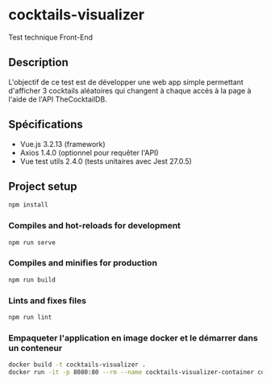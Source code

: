 
# cocktails-visualizer

Test technique Front-End

## Description

L'objectif de ce test est de développer une web app simple permettant
d'afficher 3 cocktails aléatoires qui changent à chaque accès à la page à l'aide
de l'API TheCocktailDB.

## Spécifications

- Vue.js 3.2.13 (framework)
- Axios 1.4.0 (optionnel pour requêter l'API)
- Vue test utils 2.4.0 (tests unitaires avec Jest 27.0.5)

## Project setup

```bash
npm install
```

### Compiles and hot-reloads for development

```bash
npm run serve
```

### Compiles and minifies for production

```bash
npm run build
```

### Lints and fixes files

```bash
npm run lint
```

### Empaqueter l'application en image docker et le démarrer dans un conteneur

```bash
docker build -t cocktails-visualizer .
docker run -it -p 8080:80 --rm --name cocktails-visualizer-container cocktails-visualizer
```
